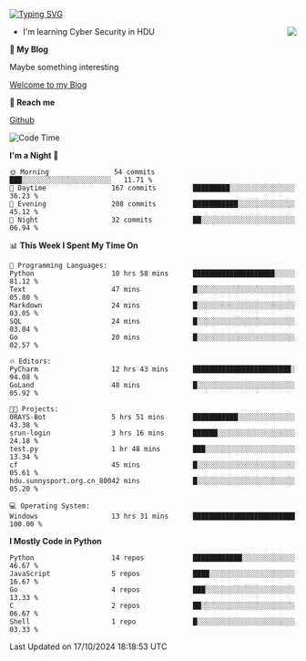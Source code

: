 [![Typing SVG](https://readme-typing-svg.herokuapp.com?font=Fira+Code&pause=1000&random=false&width=450&height=60&lines=Hello+%F0%9F%91%8B%F0%9F%8F%BB;I'm+JBNRZ)](https://git.io/typing-svg)

<a href="#">
  <img align="right" src="https://github-readme-stats.vercel.app/api?username=JBNRZ&show_icons=true&bg_color=15,f2f7fd,E0EAFC" />
</a>

- I'm learning Cyber Security in HDU

 **🌱 My Blog**

Maybe something interesting

[Welcome to my Blog](https://jbnrz.com.cn/)

 **💬 Reach me** 

[Github](https://github.com/JBNRZ)


<!--START_SECTION:waka-->
![Code Time](http://img.shields.io/badge/Code%20Time-706%20hrs%2028%20mins-blue)

**I'm a Night 🦉** 

```text
🌞 Morning                54 commits          ███░░░░░░░░░░░░░░░░░░░░░░   11.71 % 
🌆 Daytime                167 commits         █████████░░░░░░░░░░░░░░░░   36.23 % 
🌃 Evening                208 commits         ███████████░░░░░░░░░░░░░░   45.12 % 
🌙 Night                  32 commits          ██░░░░░░░░░░░░░░░░░░░░░░░   06.94 % 
```


📊 **This Week I Spent My Time On** 

```text
💬 Programming Languages: 
Python                   10 hrs 58 mins      ████████████████████░░░░░   81.12 % 
Text                     47 mins             █░░░░░░░░░░░░░░░░░░░░░░░░   05.80 % 
Markdown                 24 mins             █░░░░░░░░░░░░░░░░░░░░░░░░   03.05 % 
SQL                      24 mins             █░░░░░░░░░░░░░░░░░░░░░░░░   03.04 % 
Go                       20 mins             █░░░░░░░░░░░░░░░░░░░░░░░░   02.57 % 

🔥 Editors: 
PyCharm                  12 hrs 43 mins      ████████████████████████░   94.08 % 
GoLand                   48 mins             █░░░░░░░░░░░░░░░░░░░░░░░░   05.92 % 

🐱‍💻 Projects: 
0RAYS-Bot                5 hrs 51 mins       ███████████░░░░░░░░░░░░░░   43.38 % 
srun-login               3 hrs 16 mins       ██████░░░░░░░░░░░░░░░░░░░   24.18 % 
test.py                  1 hr 48 mins        ███░░░░░░░░░░░░░░░░░░░░░░   13.34 % 
cf                       45 mins             █░░░░░░░░░░░░░░░░░░░░░░░░   05.61 % 
hdu.sunnysport.org.cn_80042 mins             █░░░░░░░░░░░░░░░░░░░░░░░░   05.20 % 

💻 Operating System: 
Windows                  13 hrs 31 mins      █████████████████████████   100.00 % 
```

**I Mostly Code in Python** 

```text
Python                   14 repos            ████████████░░░░░░░░░░░░░   46.67 % 
JavaScript               5 repos             ████░░░░░░░░░░░░░░░░░░░░░   16.67 % 
Go                       4 repos             ███░░░░░░░░░░░░░░░░░░░░░░   13.33 % 
C                        2 repos             ██░░░░░░░░░░░░░░░░░░░░░░░   06.67 % 
Shell                    1 repo              █░░░░░░░░░░░░░░░░░░░░░░░░   03.33 % 
```




 Last Updated on 17/10/2024 18:18:53 UTC
<!--END_SECTION:waka-->
